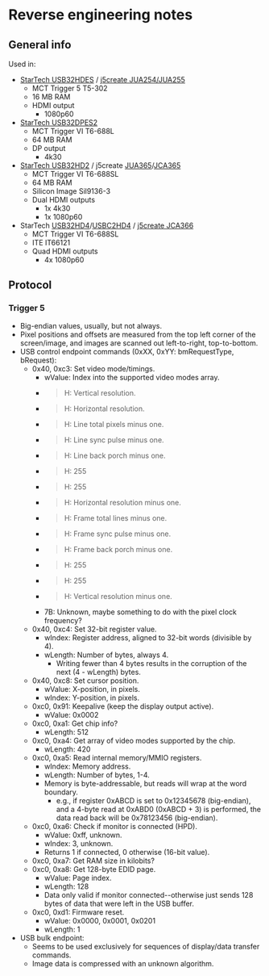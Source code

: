 # Reverse engineering notes


## General info

Used in:
 * [StarTech USB32HDES][usb32hdes] / [j5create JUA254/JUA255][jua254]
   * MCT Trigger 5 T5-302
   * 16 MB RAM
   * HDMI output
     * 1080p60
 * [StarTech USB32DPES2][usb32dpes2]
   * MCT Trigger VI T6-688L
   * 64 MB RAM
   * DP output
     * 4k30
 * [StarTech USB32HD2][usb32hd2] / j5create [JUA365][jua365]/[JCA365][jca365]
   * MCT Trigger VI T6-688SL
   * 64 MB RAM
   * Silicon Image Sil9136-3
   * Dual HDMI outputs
     * 1x 4k30
     * 1x 1080p60
 * StarTech [USB32HD4][usb32hd4]/[USBC2HD4][usbc2hd4] / [j5create JCA366][jca366]
   * MCT Trigger VI T6-688SL
   * ITE IT66121
   * Quad HDMI outputs
     * 4x 1080p60


## Protocol


### Trigger 5

 * Big-endian values, usually, but not always.
 * Pixel positions and offsets are measured from the top left corner of the
   screen/image, and images are scanned out left-to-right, top-to-bottom.
 * USB control endpoint commands (0xXX, 0xYY: bmRequestType, bRequest):
   * 0x40, 0xc3: Set video mode/timings.
     * wValue: Index into the supported video modes array.
     * >H: Vertical resolution.
     * >H: Horizontal resolution.
     * >H: Line total pixels minus one.
     * >H: Line sync pulse minus one.
     * >H: Line back porch minus one.
     * >H: 255
     * >H: 255
     * >H: Horizontal resolution minus one.
     * >H: Frame total lines minus one.
     * >H: Frame sync pulse minus one.
     * >H: Frame back porch minus one.
     * >H: 255
     * >H: 255
     * >H: Vertical resolution minus one.
     * 7B: Unknown, maybe something to do with the pixel clock frequency?
   * 0x40, 0xc4: Set 32-bit register value.
     * wIndex: Register address, aligned to 32-bit words (divisible by 4).
     * wLength: Number of bytes, always 4.
       * Writing fewer than 4 bytes results in the corruption of the next (4 -
         wLength) bytes.
   * 0x40, 0xc8: Set cursor position.
     * wValue: X-position, in pixels.
     * wIndex: Y-position, in pixels.
   * 0xc0, 0x91: Keepalive (keep the display output active).
     * wValue: 0x0002
   * 0xc0, 0xa1: Get chip info?
     * wLength: 512
   * 0xc0, 0xa4: Get array of video modes supported by the chip.
     * wLength: 420
   * 0xc0, 0xa5: Read internal memory/MMIO registers.
     * wIndex: Memory address.
     * wLength: Number of bytes, 1-4.
     * Memory is byte-addressable, but reads will wrap at the word boundary.
       * e.g., if register 0xABCD is set to 0x12345678 (big-endian), and a
         4-byte read at 0xABD0 (0xABCD + 3) is performed, the data read back
	 will be 0x78123456 (big-endian).
   * 0xc0, 0xa6: Check if monitor is connected (HPD).
     * wValue: 0xff, unknown.
     * wIndex: 3, unknown.
     * Returns 1 if connected, 0 otherwise (16-bit value).
   * 0xc0, 0xa7: Get RAM size in kilobits?
   * 0xc0, 0xa8: Get 128-byte EDID page.
     * wValue: Page index.
     * wLength: 128
     * Data only valid if monitor connected--otherwise just sends 128 bytes of
       data that were left in the USB buffer.
   * 0xc0, 0xd1: Firmware reset.
     * wValue: 0x0000, 0x0001, 0x0201
     * wLength: 1
 * USB bulk endpoint:
   * Seems to be used exclusively for sequences of display/data transfer
     commands.
   * Image data is compressed with an unknown algorithm.


[usb32hdes]: https://www.startech.com/en-us/audio-video-products/usb32hdes
[usb32dpes2]: https://www.startech.com/en-us/audio-video-products/usb32dpes2
[usb32hd2]: https://www.startech.com/en-us/audio-video-products/usb32hd2
[usb32hd4]: https://www.startech.com/en-us/audio-video-products/usb32hd4
[usbc2hd4]: https://www.startech.com/en-us/audio-video-products/usbc2hd4
[jua254]: https://en.j5create.com/products/jua254
[jua365]: https://en.j5create.com/products/jua365
[jca365]: https://en.j5create.com/products/jca365
[jca366]: https://en.j5create.com/products/jca366
